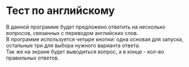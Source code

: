 <h1>Тест по английскому</h1>
В данной программе будет предложено ответить на несколько вопросов, связанных с переводом английских слов.
<br>
В программе используется четыре кнопки: одна основая для запуска, остальные три для выбора нужного варианта ответа.
<br>
Так же на экране будет выводиться вопрос, а в конце - кол-во правильных ответов.
